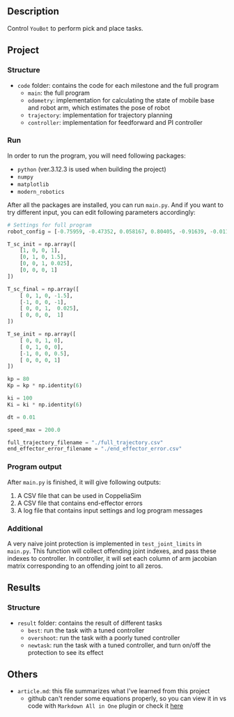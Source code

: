 ## Description

Control `YouBot` to perform pick and place tasks.

## Project

### Structure

* `code` folder: contains the code for each milestone and the full program
    - `main`: the full program
    - `odometry`: implementation for calculating the state of mobile base and robot arm, which estimates the pose of robot
    - `trajectory`: implementation for trajectory planning
    - `controller`: implementation for feedforward and PI controller

### Run

In order to run the program, you will need following packages:
- `python` (ver.3.12.3 is used when building the project)
- `numpy`
- `matplotlib`
- `modern_robotics`

After all the packages are installed, you can run `main.py`. And if you want to try different input, you can edit following parameters accordingly:

```python
# Settings for full program
robot_config = [-0.75959, -0.47352, 0.058167, 0.80405, -0.91639, -0.011436, 0.054333, 0.00535, 1.506, -1.3338, 1.5582, 1.6136, 0]

T_sc_init = np.array([
    [1, 0, 0, 1],
    [0, 1, 0, 1.5],
    [0, 0, 1, 0.025],
    [0, 0, 0, 1]
])

T_sc_final = np.array([
    [ 0, 1, 0, -1.5],
    [-1, 0, 0, -1],
    [ 0, 0, 1,  0.025],
    [ 0, 0, 0,  1]
])

T_se_init = np.array([
    [ 0, 0, 1, 0],
    [ 0, 1, 0, 0],
    [-1, 0, 0, 0.5],
    [ 0, 0, 0, 1]
])

kp = 80
Kp = kp * np.identity(6)

ki = 100
Ki = ki * np.identity(6)

dt = 0.01

speed_max = 200.0

full_trajectory_filename = "./full_trajectory.csv"
end_effector_error_filename = "./end_effector_error.csv"
```

### Program output

After `main.py` is finished, it will give following outputs:
1. A CSV file that can be used in CoppeliaSim
2. A CSV file that contains end-effector errors
3. A log file that contains input settings and log program messages

### Additional

A very naive joint protection is implemented in `test_joint_limits` in `main.py`. This function will collect offending joint indexes, and pass these indexes to controller. In controller, it will set each column of arm jacobian matrix corresponding to an offending joint to all zeros.

## Results

### Structure

* `result` folder: contains the result of different tasks
    - `best`: run the task with a tuned controller
    - `overshoot`: run the task with a poorly tuned controller
    - `newtask`: run the task with a tuned controller, and turn on/off the protection to see its effect
 
## Others

* `article.md`: this file summarizes what I've learned from this project
    - github can't render some equations properly, so you can view it in vs code with `Markdown All in One` plugin or check it [here](https://www.techchickensoup.com/chef-collection/mobile-manipulation-intro1/)

